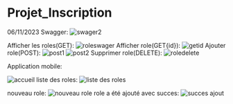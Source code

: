# Projet_Inscription
 06/11/2023
Swagger:
![swager2](https://github.com/safae12-1/Projet_Inscription/assets/124156186/e8085055-7f94-4f18-b2d0-a1dda592de69)

Afficher les roles(GET):
![roleswager](https://github.com/safae12-1/Projet_Inscription/assets/124156186/34fe7404-63eb-4440-91ed-f31356b1cce7)
Afficher role(GET{id}):
![getid](https://github.com/safae12-1/Projet_Inscription/assets/124156186/354b8520-aad1-49ef-8bd4-2b2ba4b94ed1)
Ajouter role(POST):
![post1](https://github.com/safae12-1/Projet_Inscription/assets/124156186/247a711c-960b-489d-a471-4cd826bc84c3)
![post2](https://github.com/safae12-1/Projet_Inscription/assets/124156186/9aff3403-b10b-480d-b51c-2817e03ff290)
Supprimer role(DELETE):
![roledelete](https://github.com/safae12-1/Projet_Inscription/assets/124156186/35751239-b0b6-446d-8dd1-3221079bd9bc)

Application mobile:

![accueil](https://github.com/safae12-1/Projet_Inscription/assets/124156186/53e08326-9326-40da-abad-f10d3cf34a1d)
liste des roles:
![liste des roles](https://github.com/safae12-1/Projet_Inscription/assets/124156186/ab47b4e1-e258-4e49-a424-171bf41d0e35)

nouveau role:
![nouveau role](https://github.com/safae12-1/Projet_Inscription/assets/124156186/625d0d74-fb04-4f3c-a99d-38606b55eccc)
role a été ajouté avec succes:
![succes ajout](https://github.com/safae12-1/Projet_Inscription/assets/124156186/108fcf58-ac54-48a1-a839-2cb91de40a10)
